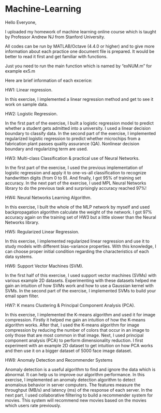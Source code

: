 # Machine-Learning

Hello Everyone,

I uploaded my homework of machine learning online course which is taught by Professor Andrew NJ from Stanford University. 

All codes can be run by MATLAB/Octave (4.4.0 or higher) and to give more information about each practice one document file is prepared.
It would be better to read it first and get familiar with functions.

Just you need to run the main function which is named by “exNUM.m” for example ex5.m 

Here are brief information of each excerice:

HW1: Linear regression. 

In this exercise, I implemented a linear regression method and get to see it work on sample data.

HW2: Logistic Regression.

In the first part of the exercise, I built a logistic regression model to predict whether a student gets admitted into a university. 
I used a linear decision boundary to classify data. In the second part of the exercise, I implemented regularized logistic regression
to predict whether microchips from a fabrication plant passes quality assurance (QA). 
Nonlinear decision boundary and regularizing term are used.

HW3: Multi-class Classification & practical use of Neural Networks.

In the first part of the exercise, I used the previous implementation of logistic regression and apply it to one-vs-all classification to recognize handwritten digits (from 0 to 9). And finally, I got 95% of training set accuracy.
In the next part of the exercise, I used MPL Neural Networks library to do the previous task and surprisingly accuracy reached 97%! 

HW4: Neural Networks Learning Algorithm.

In this exercise, I built the whole of the MLP network by myself and used backpropagation algorithm calculate the weight of the network. I got 97% accuracy again on the training set of HW3 but a little slower than the Neural Networks library.

HW5: Regularized Linear Regression.

In this exercise, I implemented regularized linear regression and use it to study models with different bias-variance properties. With this knowledge, I can choose proper initial condition regarding the characteristics of each data systems.

HW6: Support Vector Machines (SVM).

In the first half of this exercise, I used support vector machines (SVMs) with various example 2D datasets. Experimenting with these datasets helped me gain an intuition of how SVMs work and how to use a Gaussian kernel with SVMs.
In the second part of the exercise, I implemented SVMs to build your email spam filter.

HW7: K means Clustering & Principal Component Analysis (PCA).

In this exercise, I implemented the K-means algorithm and used it for image compression. Firstly it helped me gain an intuition of how the K-means algorithm works. After that, I used the K-means algorithm for image compression by reducing the number of colors that occur in an image to only those that are most common in that image. 
Next, I used principal component analysis (PCA) to perform dimensionality reduction. I first experiment with an example 2D dataset to get intuition on how PCA works and then use it on a bigger dataset of 5000 face image dataset.

HW8: Anomaly Detection and Recommender Systems

Anomaly detection is a useful algorithm to find and ignore the data which is abnormal. It can help us to improve our algorithm performance. In this exercise, I implemented an anomaly detection algorithm to detect anomalous behavior in server computers. The features measure the throughput (MB/s) and latency (ms) of the response of each server.
In the next part, I used collaborative filltering to build a recommender system for movies. This system will recommend new movies based on the movies which users rate previously. 
